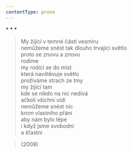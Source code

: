 ```yaml
---
contentType: prose
---
```


\* \* \*

> My žijící v temné části vesmíru  
> nemůžeme snést tak dlouho trvající světlo  
> proto se znovu a znovu  
> rodíme  
> my rodící se do míst  
> která navštěvuje světlo  
> prožíváme strach ze tmy  
> my žijící tam  
> kde se nikdo na nic nedívá  
> ačkoli všichni vidí  
> nemůžeme snést nic  
> krom vlastního přání  
> aby nám bylo lépe  
> i když jsme svobodni  
> a šťastni

> (2009)
